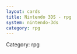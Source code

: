 ```yaml
---
layout: cards
title: Nintendo 3DS - rpg
system: nintendo-3ds
category: rpg
---
```

<div class="alert alert-secondary mb-4"><span class="i18n innerHTML-category">Category: </span><span class="i18n innerHTML-cat-rpg">rpg</span></div>
